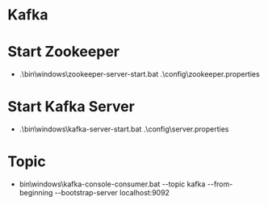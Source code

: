 # Kafka
# Start Zookeeper
 * .\bin\windows\zookeeper-server-start.bat .\config\zookeeper.properties
# Start Kafka Server
  * .\bin\windows\kafka-server-start.bat .\config\server.properties
# Topic
  * bin\windows\kafka-console-consumer.bat --topic kafka --from-beginning --bootstrap-server localhost:9092
